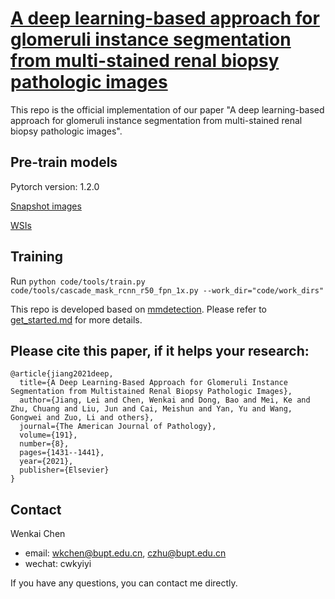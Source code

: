# [A deep learning-based approach for glomeruli instance segmentation from multi-stained renal biopsy pathologic images](https://github.com/bupt-ai-cz/Glomeruli-Instance-Segmentation/blob/main/resouces/paper-AJP.pdf)
This repo is the official implementation of our paper "A deep learning-based approach for glomeruli instance segmentation from multi-stained renal biopsy pathologic images".

## Pre-train models
Pytorch version: 1.2.0

[Snapshot images](https://drive.google.com/file/d/11DDUxmUpFDxx0r-Mf37k8_7P_vNgSOGy/view?usp=sharing) 

[WSIs](https://drive.google.com/file/d/1Rb00BRu3adhEVt47ciVZ3WCWQ938eQyV/view?usp=sharing)

## Training
Run 
``` python code/tools/train.py code/tools/cascade_mask_rcnn_r50_fpn_1x.py --work_dir="code/work_dirs" ```

This repo is developed based on [mmdetection](https://github.com/open-mmlab/mmdetection). Please refer to [get_started.md](https://github.com/open-mmlab/mmdetection/blob/master/docs/en/get_started.md) for more details.


## Please cite this paper, if it helps your research:
```
@article{jiang2021deep,
  title={A Deep Learning-Based Approach for Glomeruli Instance Segmentation from Multistained Renal Biopsy Pathologic Images},
  author={Jiang, Lei and Chen, Wenkai and Dong, Bao and Mei, Ke and Zhu, Chuang and Liu, Jun and Cai, Meishun and Yan, Yu and Wang, Gongwei and Zuo, Li and others},
  journal={The American Journal of Pathology},
  volume={191},
  number={8},
  pages={1431--1441},
  year={2021},
  publisher={Elsevier}
}
```

## Contact
Wenkai Chen
- email: wkchen@bupt.edu.cn, czhu@bupt.edu.cn
- wechat: cwkyiyi

If you have any questions, you can contact me directly.


